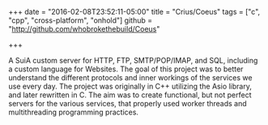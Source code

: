 +++
date = "2016-02-08T23:52:11-05:00"
title = "Crius/Coeus"
tags = ["c", "cpp", "cross-platform", "onhold"]
github = "http://github.com/whobrokethebuild/Coeus"

+++

A SuiA custom server for HTTP, FTP, SMTP/POP/IMAP, and SQL, including a custom language for Websites.
The goal of this project was to better understand the different protocols and inner workings of
the services we use every day. The project was originally in C++ utilizing the Asio library, and
later rewritten in C. The aim was to create functional, but not perfect servers for the various
services, that properly used worker threads and multithreading programming practices.
